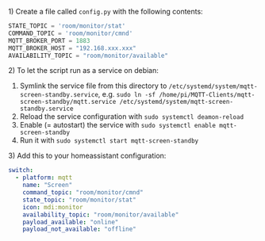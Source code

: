 1\) Create a file called `config.py` with the following contents:

```python
STATE_TOPIC = 'room/monitor/stat'
COMMAND_TOPIC = 'room/monitor/cmnd'
MQTT_BROKER_PORT = 1883
MQTT_BROKER_HOST = "192.168.xxx.xxx"
AVAILABILITY_TOPIC = "room/monitor/available"
```

2\) To let the script run as a service on debian:
 1. Symlink the service file from this directory to `/etc/systemd/system/mqtt-screen-standby.service`, e.g. `sudo ln -sf /home/pi/MQTT-Clients/mqtt-screen-standby/mqtt.service /etc/systemd/system/mqtt-screen-standby.service`
 2. Reload the service configuration with `sudo systemctl deamon-reload`
 3. Enable (= autostart) the service with `sudo systemctl enable mqtt-screen-standby` 
 4. Run it with `sudo systemctl start mqtt-screen-standby`

3\) Add this to your homeassistant configuration:

```yaml
switch:
  - platform: mqtt
    name: "Screen"
    command_topic: "room/monitor/cmnd"
    state_topic: "room/monitor/stat"
    icon: mdi:monitor
    availability_topic: "room/monitor/available"
    payload_available: "online"
    payload_not_available: "offline"
```
